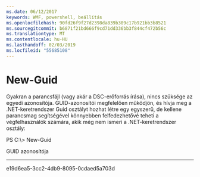 ```yaml
---
ms.date: 06/12/2017
keywords: WMF, powershell, beállítás
ms.openlocfilehash: 90fd26f9f27d2398da839b309c17b921bb3b8521
ms.sourcegitcommit: b6871f21bd666f9cd71dd336bb3f844cf472b56c
ms.translationtype: MT
ms.contentlocale: hu-HU
ms.lasthandoff: 02/03/2019
ms.locfileid: "55685108"
---
```

# <a name="new-guid"></a>New-Guid
Gyakran a parancsfájl (vagy akár a DSC-erőforrás írása), nincs szüksége az egyedi azonosítója. GUID-azonosítói megfelelően működjön, és hívja meg a .NET-keretrendszer Guid osztályt hozhat létre egy egyszerű, de kellene parancsmag segítségével könnyebben felfedezhetővé teheti a végfelhasználók számára, akik még nem ismeri a .NET-keretrendszer osztály:

PS C:\\&gt; New-Guid

GUID azonosítója

----

e19d6ea5-3cc2-4db9-8095-0cdaed5a703d

